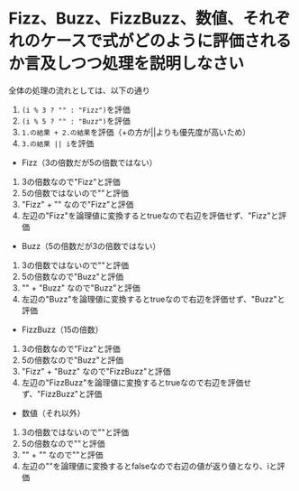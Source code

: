 # Fizz、Buzz、FizzBuzz、数値、それぞれのケースで式がどのように評価されるか言及しつつ処理を説明しなさい
全体の処理の流れとしては、以下の通り
1. `(i % 3 ? "" : "Fizz")`を評価
2. `(i % 5 ? "" : "Buzz")`を評価
3. `1.の結果 + 2.の結果`を評価（+の方が||よりも優先度が高いため）
4. `3.の結果 || i`を評価

- Fizz（3の倍数だが5の倍数ではない）
1. 3の倍数なので"Fizz"と評価
2. 5の倍数ではないので""と評価
3. "Fizz" + "" なので"Fizz"と評価
4. 左辺の"Fizz"を論理値に変換するとtrueなので右辺を評価せず、"Fizz"と評価

- Buzz（5の倍数だが3の倍数ではない）
1. 3の倍数ではないので""と評価
2. 5の倍数なので"Buzz"と評価
3. "" + "Buzz" なので"Buzz"と評価
4. 左辺の"Buzz"を論理値に変換するとtrueなので右辺を評価せず、"Buzz"と評価

- FizzBuzz（15の倍数）
1. 3の倍数なので"Fizz"と評価
2. 5の倍数なので"Buzz"と評価
3. "Fizz" + "Buzz" なので"FizzBuzz"と評価
4. 左辺の"FizzBuzz"を論理値に変換するとtrueなので右辺を評価せず、"FizzBuzz"と評価

- 数値（それ以外）
1. 3の倍数ではないので""と評価
2. 5の倍数なので""と評価
3. "" + "" なので""と評価
4. 左辺の""を論理値に変換するとfalseなので右辺の値が返り値となり、iと評価